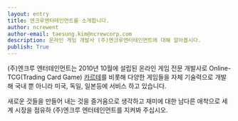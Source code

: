 ```yaml
---
layout: entry
title: 엔크루엔터테인먼트를 소개합니다.
author: ncrewent
author-email: taesung.kim@ncrewcorp.com
description: 온라인 게임 개발사 (주)엔크루엔터테인먼트에 대해 알아봅시다.
publish: True
---
```


(주)엔크루 엔터테인먼트는 2010년 10월에 설립된 온라인 게임 전문 개발사로 Online-TCG(Trading Card Game) [카르테]를 비롯해 다양한 게임들을 자체 기술력으로 개발해 국내 뿐 아니라 미국, 독일, 일본등에 서비스 하고 있습니다.

새로운 것들을 만들어 내는 것을 즐거움으로 생각하고 재미에 대한 남다른 애착으로 세계 시장을 점유하 (주)엔크루 엔터테인먼트를 지켜봐 주십시오.

  [카르테]: http://carte.gamescampus.co.kr/